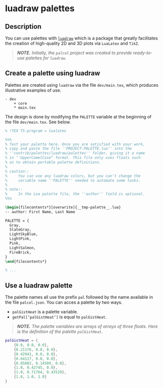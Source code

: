<!----------------------------------------------------------------
  -- File created by the ''multimd'' project, version 1.0.0.    --
  --                                                            --
  -- ''multimd'', soon to be available on PyPI, is developed at --
  -- https://github.com/bc-tools/for-dev/tree/main/multimd      --
  ---------------------------------------------------------------->


luadraw palettes
================

Description
-----------

You can use palettes with [`luadraw`](https://github.com/pfradin/luadraw) which is a package that greatly facilitates the creation of high-quality 2D and 3D plots via `LuaLatex` and `TikZ`.

> ***NOTE.*** *Initially, the `palcol` project was created to provide ready-to-use palettes for `luadraw`.*

Create a palette using luadraw
------------------------------

Palettes are created using `luadraw` via the file `dev/main.tex`, which produces illustrative examples of use.

~~~
- dev
    + core
    * main.tex
~~~

The design is done by modifying the `PALETTE` variable at the beginning of the file `dev/main.tex`. See below.

~~~latex
% !TEX TS-program = lualatex

%%%
% Test your palette here. Once you are satisfied with your work,
% copy and paste the file ''PROJECT-PALETTE.lua'' into the
% ''contrib/palettes/luadraw/palettes'' folder, giving it a name
% in ''UpperCamelCase” format. This file only uses floats such
% as to obtain portable palette definitions.
%
% caution::
%     You can use any luadraw colors, but you can't change the
%     variable name ''PALETTE'' needed to automate some tasks.
%
% note::
%     In the Lua palette file, the ''author'' field is optional.
%%%

\begin{filecontents*}[overwrite]{__tmp-palette__.lua}
-- author: First Name, Last Name

PALETTE = {
  Gray,
  SlateGray,
  LightSkyBlue,
  LightPink,
  Pink,
  LightSalmon,
  FireBrick,
}
\end{filecontents*}

% ...
~~~
Use a luadraw palette
---------------------

The palette names all use the prefix `pal` followed by the name available in the file `palcol.json`. You can acces a palette by two ways.

- `palGistHeat` is a palette variable.
- `getPal[‘palGistHeat’]` is equal to `palGistHeat`.

> ***NOTE.*** *The palette variables are arrays of arrays of three floats. Here is the definition of the palette `palGistHeat`.*

~~~lua
palGistHeat = {
    {0.0, 0.0, 0.0},
    {0.21176, 0.0, 0.0},
    {0.42941, 0.0, 0.0},
    {0.64117, 0.0, 0.0},
    {0.85882, 0.14509, 0.0},
    {1.0, 0.42745, 0.0},
    {1.0, 0.71764, 0.43529},
    {1.0, 1.0, 1.0}
}
~~~
